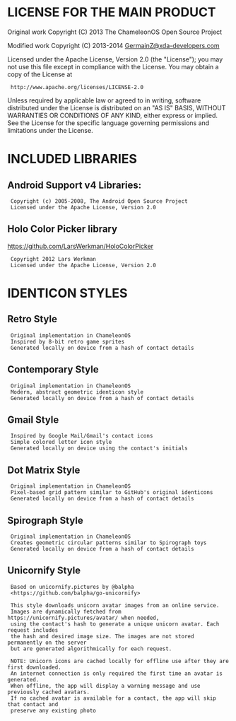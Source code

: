 LICENSE FOR THE MAIN PRODUCT
============================

Original work Copyright (C) 2013 The ChameleonOS Open Source Project

Modified work Copyright (C) 2013-2014 GermainZ@xda-developers.com

Licensed under the Apache License, Version 2.0 (the "License");
you may not use this file except in compliance with the License.
You may obtain a copy of the License at

     http://www.apache.org/licenses/LICENSE-2.0

Unless required by applicable law or agreed to in writing, software
distributed under the License is distributed on an "AS IS" BASIS,
WITHOUT WARRANTIES OR CONDITIONS OF ANY KIND, either express or implied.
See the License for the specific language governing permissions and
limitations under the License.


INCLUDED LIBRARIES
==================

Android Support v4 Libraries:
-----------------------------
     Copyright (c) 2005-2008, The Android Open Source Project
     Licensed under the Apache License, Version 2.0

Holo Color Picker library
-------------------------
<https://github.com/LarsWerkman/HoloColorPicker>

     Copyright 2012 Lars Werkman
     Licensed under the Apache License, Version 2.0


IDENTICON STYLES
================

Retro Style
-----------
     Original implementation in ChameleonOS
     Inspired by 8-bit retro game sprites
     Generated locally on device from a hash of contact details

Contemporary Style
-----------------
     Original implementation in ChameleonOS
     Modern, abstract geometric identicon style
     Generated locally on device from a hash of contact details

Gmail Style
-----------
     Inspired by Google Mail/Gmail's contact icons
     Simple colored letter icon style
     Generated locally on device using the contact's initials

Dot Matrix Style
--------------
     Original implementation in ChameleonOS
     Pixel-based grid pattern similar to GitHub's original identicons
     Generated locally on device from a hash of contact details

Spirograph Style
--------------
     Original implementation in ChameleonOS
     Creates geometric circular patterns similar to Spirograph toys
     Generated locally on device from a hash of contact details

Unicornify Style
--------------
     Based on unicornify.pictures by @balpha
     <https://github.com/balpha/go-unicornify>
     
     This style downloads unicorn avatar images from an online service.
     Images are dynamically fetched from https://unicornify.pictures/avatar/ when needed,
     using the contact's hash to generate a unique unicorn avatar. Each request includes
     the hash and desired image size. The images are not stored permanently on the server
     but are generated algorithmically for each request.
     
     NOTE: Unicorn icons are cached locally for offline use after they are first downloaded.
     An internet connection is only required the first time an avatar is generated.
     When offline, the app will display a warning message and use previously cached avatars.
     If no cached avatar is available for a contact, the app will skip that contact and
     preserve any existing photo